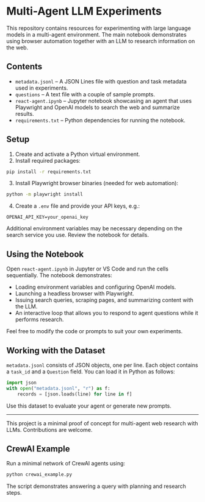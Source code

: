 # Multi-Agent LLM Experiments

This repository contains resources for experimenting with large language models in a multi-agent environment. The main notebook demonstrates using browser automation together with an LLM to research information on the web.

## Contents

- `metadata.jsonl` – A JSON Lines file with question and task metadata used in experiments.
- `questions` – A text file with a couple of sample prompts.
- `react-agent.ipynb` – Jupyter notebook showcasing an agent that uses Playwright and OpenAI models to search the web and summarize results.
- `requirements.txt` – Python dependencies for running the notebook.

## Setup

1. Create and activate a Python virtual environment.
2. Install required packages:

```bash
pip install -r requirements.txt
```

3. Install Playwright browser binaries (needed for web automation):

```bash
python -m playwright install
```

4. Create a `.env` file and provide your API keys, e.g.:

```
OPENAI_API_KEY=your_openai_key
```

Additional environment variables may be necessary depending on the search service you use. Review the notebook for details.

## Using the Notebook

Open `react-agent.ipynb` in Jupyter or VS Code and run the cells sequentially. The notebook demonstrates:

- Loading environment variables and configuring OpenAI models.
- Launching a headless browser with Playwright.
- Issuing search queries, scraping pages, and summarizing content with the LLM.
- An interactive loop that allows you to respond to agent questions while it performs research.

Feel free to modify the code or prompts to suit your own experiments.

## Working with the Dataset

`metadata.jsonl` consists of JSON objects, one per line. Each object contains a `task_id` and a `Question` field. You can load it in Python as follows:

```python
import json
with open("metadata.jsonl", "r") as f:
    records = [json.loads(line) for line in f]
```

Use this dataset to evaluate your agent or generate new prompts.

---

This project is a minimal proof of concept for multi-agent web research with LLMs. Contributions are welcome.

## CrewAI Example

Run a minimal network of CrewAI agents using:

```bash
python crewai_example.py
```

The script demonstrates answering a query with planning and research steps.
